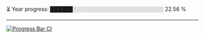 
⏳ Year progress: ██████░░░░░░░░░░░░░░░░░░░░░░░░ 22.56 %

---

[![Progress Bar CI](https://github.com/thatoranzhevyy/thatoranzhevyy/actions/workflows/node.js.yml/badge.svg)](https://github.com/thatoranzhevyy/thatoranzhevyy/actions/workflows/node.js.yml)


